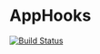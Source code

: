 AppHooks
========

[![Build Status](https://travis-ci.org/sysmo-nms/apphooks.svg?branch=master)](https://travis-ci.org/sysmo-nms/apphooks)

